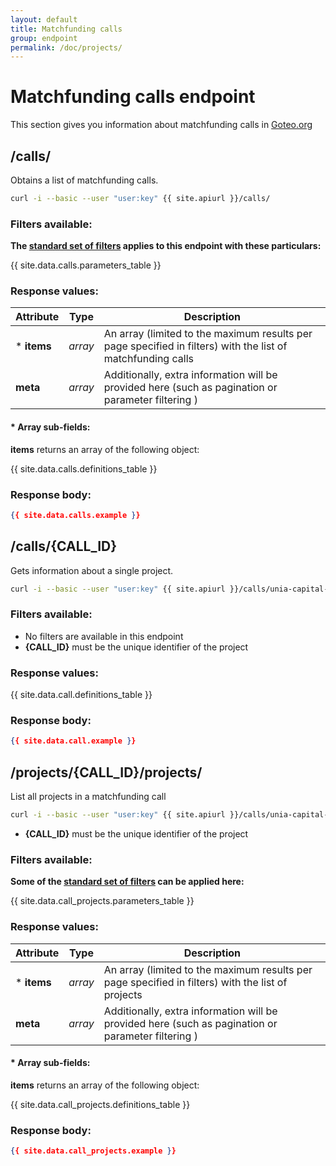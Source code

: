 ```yaml
---
layout: default
title: Matchfunding calls
group: endpoint
permalink: /doc/projects/
---
```

# Matchfunding calls endpoint

This section gives you information about matchfunding calls in [Goteo.org](http://goteo.org)

<a name="calls"></a>
## /calls/

Obtains a list of matchfunding calls.

```bash
curl -i --basic --user "user:key" {{ site.apiurl }}/calls/
```

### Filters available:

**The [standard set of filters](/doc/filters) applies to this endpoint with these particulars:**

{{ site.data.calls.parameters_table }}

### Response values:

| Attribute  | Type | Description |
| ------------- | ------------- | ------------ |
| * **items** | *array* | An array (limited to the maximum results per page specified in filters) with the list of matchfunding calls |
| **meta** | *array* | Additionally, extra information will be provided here (such as pagination or parameter filtering ) |

#### * Array sub-fields:

**items** returns an array of the following object:

{{ site.data.calls.definitions_table }}

### Response body:

```json
{{ site.data.calls.example }}
```

<a name="project"></a>
## /calls/{CALL_ID}

Gets information about a single project.

```bash
curl -i --basic --user "user:key" {{ site.apiurl }}/calls/unia-capital-riego
```

### Filters available:

* No filters are available in this endpoint
* **{CALL_ID}** must be the unique identifier of the project

### Response values:

{{ site.data.call.definitions_table }}

### Response body:

```json
{{ site.data.call.example }}
```

<a name="call"></a>
## /projects/{CALL_ID}/projects/

List all projects in a matchfunding call

```bash
curl -i --basic --user "user:key" {{ site.apiurl }}/calls/unia-capital-riego/projects/
```

* **{CALL_ID}** must be the unique identifier of the project

### Filters available:

**Some of the [standard set of filters](/doc/filters) can be applied here:**

{{ site.data.call_projects.parameters_table }}

### Response values:

| Attribute  | Type | Description |
| ------------- | ------------- | ------------ |
| * **items** | *array* | An array (limited to the maximum results per page specified in filters) with the list of projects |
| **meta** | *array* | Additionally, extra information will be provided here (such as pagination or parameter filtering ) |

#### * Array sub-fields:

**items** returns an array of the following object:

{{ site.data.call_projects.definitions_table }}


### Response body:

```json
{{ site.data.call_projects.example }}
```
